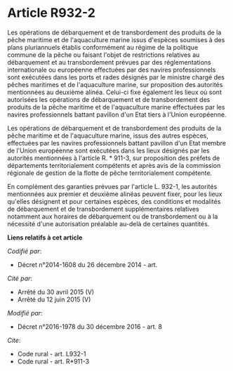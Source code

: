 # Article R932-2

Les opérations de débarquement et de transbordement des produits de la pêche maritime et de l'aquaculture marine issus
d'espèces soumises à des plans pluriannuels établis conformément au régime de la politique commune de la pêche ou faisant
l'objet de restrictions relatives au débarquement et au transbordement prévues par des réglementations internationale ou
européenne effectuées par des navires professionnels sont exécutées dans les ports et rades désignés par le ministre chargé
des pêches maritimes et de l'aquaculture marine, sur proposition des autorités mentionnées au deuxième alinéa. Celui-ci fixe
également les lieux où sont autorisées les opérations de débarquement et de transbordement des produits de la pêche maritime
et de l'aquaculture marine effectuées par les navires professionnels battant pavillon d'un Etat tiers à l'Union européenne.

Les opérations de débarquement et de transbordement des produits de la pêche maritime et de l'aquaculture marine, issus des
autres espèces, effectuées par les navires professionnels battant pavillon d'un Etat membre de l'Union européenne sont
exécutées dans les lieux désignés par les autorités mentionnées à l'article R. * 911-3, sur proposition des préfets de
départements territorialement compétents et après avis de la commission régionale de gestion de la flotte de pêche
territorialement compétente.

En complément des garanties prévues par l'article L. 932-1, les autorités mentionnées aux premier et deuxième alinéas peuvent
fixer, pour les lieux qu'elles désignent et pour certaines espèces, des conditions et modalités de débarquement et de
transbordement supplémentaires relatives notamment aux horaires de débarquement ou de transbordement ou à la nécessité d'une
autorisation préalable au-delà de certaines quantités.

**Liens relatifs à cet article**

_Codifié par_:

  - Décret n°2014-1608 du 26 décembre 2014 - art.

_Cité par_:

  - Arrêté du 30 avril 2015 (V)
  - Arrêté du 12 juin 2015 (V)

_Modifié par_:

  - Décret n°2016-1978 du 30 décembre 2016 - art. 8

_Cite_:

  - Code rural - art. L932-1
  - Code rural - art. R*911-3
